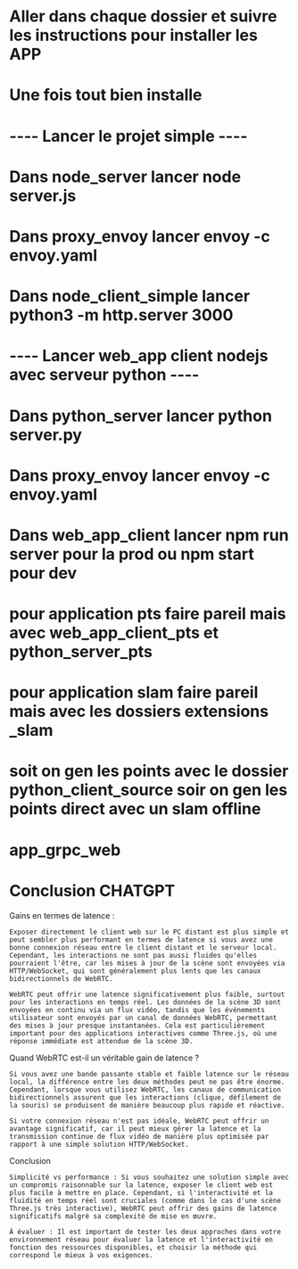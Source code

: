 # Aller dans chaque dossier et suivre les instructions pour installer les APP

# Une fois tout bien installe 

#  ---- Lancer le projet simple ----
# Dans node_server lancer node server.js
# Dans proxy_envoy lancer envoy -c envoy.yaml
# Dans node_client_simple lancer python3 -m http.server 3000

#  ---- Lancer web_app client nodejs avec serveur python ----
# Dans python_server lancer python server.py
# Dans proxy_envoy lancer envoy -c envoy.yaml
# Dans web_app_client lancer npm run server pour la prod ou npm start pour dev


# pour application pts faire pareil mais avec web_app_client_pts et python_server_pts

# pour application slam faire pareil mais avec les dossiers extensions _slam
# soit on gen les points avec le dossier python_client_source soir on gen les points direct avec un slam offline



# app_grpc_web


# Conclusion CHATGPT
Gains en termes de latence :

    Exposer directement le client web sur le PC distant est plus simple et peut sembler plus performant en termes de latence si vous avez une bonne connexion réseau entre le client distant et le serveur local. Cependant, les interactions ne sont pas aussi fluides qu'elles pourraient l'être, car les mises à jour de la scène sont envoyées via HTTP/WebSocket, qui sont généralement plus lents que les canaux bidirectionnels de WebRTC.

    WebRTC peut offrir une latence significativement plus faible, surtout pour les interactions en temps réel. Les données de la scène 3D sont envoyées en continu via un flux vidéo, tandis que les événements utilisateur sont envoyés par un canal de données WebRTC, permettant des mises à jour presque instantanées. Cela est particulièrement important pour des applications interactives comme Three.js, où une réponse immédiate est attendue de la scène 3D.

Quand WebRTC est-il un véritable gain de latence ?

    Si vous avez une bande passante stable et faible latence sur le réseau local, la différence entre les deux méthodes peut ne pas être énorme. Cependant, lorsque vous utilisez WebRTC, les canaux de communication bidirectionnels assurent que les interactions (clique, défilement de la souris) se produisent de manière beaucoup plus rapide et réactive.

    Si votre connexion réseau n'est pas idéale, WebRTC peut offrir un avantage significatif, car il peut mieux gérer la latence et la transmission continue de flux vidéo de manière plus optimisée par rapport à une simple solution HTTP/WebSocket.

Conclusion

    Simplicité vs performance : Si vous souhaitez une solution simple avec un compromis raisonnable sur la latence, exposer le client web est plus facile à mettre en place. Cependant, si l'interactivité et la fluidité en temps réel sont cruciales (comme dans le cas d'une scène Three.js très interactive), WebRTC peut offrir des gains de latence significatifs malgré sa complexité de mise en œuvre.

    À évaluer : Il est important de tester les deux approches dans votre environnement réseau pour évaluer la latence et l'interactivité en fonction des ressources disponibles, et choisir la méthode qui correspond le mieux à vos exigences.
